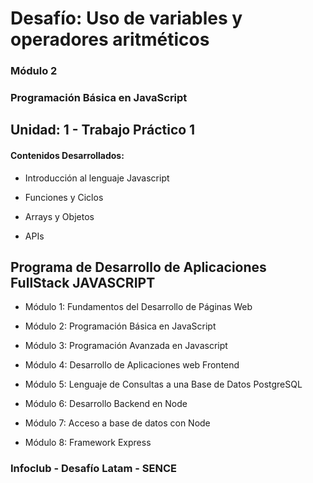 # Desafío: Uso de variables y operadores aritméticos

### Módulo 2
### Programación Básica en JavaScript

## Unidad: 1 - Trabajo Práctico 1

#### Contenidos Desarrollados:

- Introducción al lenguaje Javascript

- Funciones y Ciclos

- Arrays y Objetos

- APIs


## Programa de Desarrollo de Aplicaciones FullStack JAVASCRIPT

- Módulo 1: Fundamentos del Desarrollo de Páginas Web

- Módulo 2: Programación Básica en JavaScript

- Módulo 3: Programación Avanzada en Javascript

- Módulo 4: Desarrollo de Aplicaciones web Frontend

- Módulo 5: Lenguaje de Consultas a una Base de Datos PostgreSQL

- Módulo 6: Desarrollo Backend en Node

- Módulo 7: Acceso a base de datos con Node

- Módulo 8: Framework Express


### Infoclub - Desafío Latam - SENCE